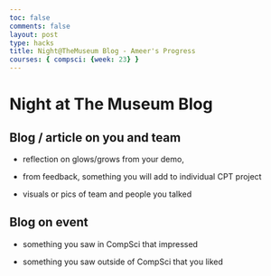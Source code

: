 ```yaml
---
toc: false
comments: false
layout: post
type: hacks
title: Night@TheMuseum Blog - Ameer's Progress
courses: { compsci: {week: 23} }
---
```

# Night at The Museum Blog

## Blog / article on you and team

- reflection on glows/grows from your demo,

- from feedback, something you will add to individual CPT project

- visuals or pics of team and people you talked

## Blog on event

- something you saw in CompSci that impressed

- something you saw outside of CompSci that you liked
